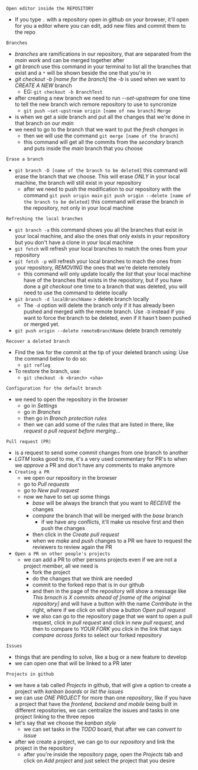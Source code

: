 `Open editor inside the REPOSITORY` 
-  If you type `.` with a repository open in github on your browser, it'll open for you a editor where you can edit, add new files and commit them to the repo

`Branches` 
-  *branches* are ramifications in our repository, that are separated from the *main work* and can be merged together after
-  *git branch* use this command in your terminal to list all the branches that exist and a `*` will be shown beside the one that you're in
-  *git checkout -b [name for the branch]* the *-b* is used when we want to *CREATE A NEW* branch
	-  EG: `git checkout -b BranchTest` 
- after creating a new branch we need to run *--set-upstream* for one time to tell the new branch wich remore repository to use to syncronize
	- `git push –set-upstream origin [name of new branch]` 
`Merge` 
- is when we get a side branch and put all the changes that we're done in that branch on our *main* 
- we need to go to the branch that we want to put the *fresh changes* in 
	- then we will use the command `git merge [name of the branch]`
	- this command will get all the commits from the *secondary* branch and puts inside the *main* branch that you choose

`Erase a branch`
- `git branch -D [name of the branch to be deleted]` this command will erase the branch that we choose. This will erase *ONLY* in your local machine, the branch will still exist in your repository
	- after we need to push the modification to our repository with the command `git push origin main` 
`git push origin --delete [name of the branch to be deleted]` this command will erase the branch in the repository, not only in your local machine

`Refreshing the local branches` 
- `git branch -a` this command shows you all the branches that exist in your local machine, and also the ones that only exists in your repository but you don't have a clone in your local machine
- `git fetch` will refresh your local branches to match the ones from your repository
- `git fetch -p` will refresh your local branches to mach the ones from your repository, *REMOVING* the ones that we're delete remotely
	- this command will only update locally the *list* that your local machine have of the branches that exists in the repository, but if you have done a *git checkout* one time to a branch that was deleted, you will need to use the command to delete locally
- `git branch -d localBranchName` > delete branch locally   
	- The `-d` option will delete the branch only if it has already been pushed and merged with the remote branch. Use `-D` instead if you want to force the branch to be deleted, even if it hasn't been pushed or merged yet.
- `git push origin --delete remoteBranchName` delete branch remotely 

`Recover a deleted branch`
- Find the `SHA` for the commit at the tip of your deleted branch using: Use the command below to do so:
	- `git reflog`
- To restore the branch, use:
	- `git checkout -b <branch> <sha>` 

`Configuration for the default branch`
- we need to open the repository in the browser 
	- go in *Settings*
	- go in *Branches*
	- then go in *Branch protection rules* 
	- then we can add some of the rules that are listed in there, like *request a pull request before merging*...

`Pull request (PR)`
- is a request to send some commit changes from one branch to another
- *LGTM* looks good to me, it's a very used commentary for PR's to when we *approve* a PR and don't have any comments to make anymore
- `Creating a PR`
	- we open our repository in the browser
	- go to *Pull requests* 
	- go to *New pull request*
	- now we have to set up some things
		- *base* will be always the branch that you want to *RECEIVE* the changes 
		- *compare* the branch that will be merged with the *base* branch
			- if we have any conflicts, it'll make us resolve first and then push the changes
		- then click in the *Create pull request*
		- when we *make* and *push* changes to a PR we have to request the reviewers to review again the PR
- `Open a PR on other people's projects`
	- we can add a PR to other persons projects even if we are not a project member, all we need is
		- fork the project
		- do the changes that we think are needed 
		- commit to the forked repo that is in our github
		- and then in the page of the repository will show a message like *This brnach is X commits ahead of [name of the original repository]* and will have a button with the name *Contribute* in the right, where if we click on will show a button *Open pull request* 
		- we also can go to the repository page that we want to open a pull request, click in *pull request* and click in *new pull request*, and then to compare to *YOUR FORK* you click in the link that says *compare across forks* to select our forked repository 

`Issues` 
- things that are pending to solve, like a bug or a new feature to develop
- we can open one that will be linked to a PR later

`Projects in github`
- we have a tab called *Projects* in github, that will give a option to create a project with *kanban boards* or *list the issues* 
- we can use *ONE PROJECT* for more than one *repository*, like if you have a project that have the *frontend, backend and mobile* being built in different repositories, we can centralize the issues and tasks in one project linking to the three repos
- let's say that we choose the *kanban style* 
	- we can set tasks in the *TODO* board, that after we can *convert to issue* 
- after we create a project, we can go to our *repository* and link the project in the repository
	- after you're inside the repository page, open the *Projects* tab and click on *Add project* and just select the project that you desire
